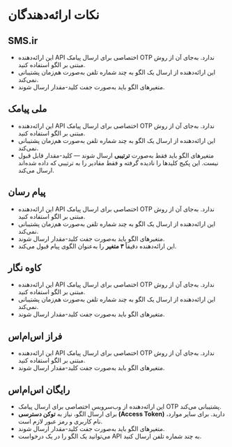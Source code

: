# نکات ارائه‌دهندگان

## SMS.ir

- این ارائه‌دهنده API اختصاصی برای ارسال پیامک OTP ندارد. به‌جای آن از روش مبتنی بر الگو استفاده کنید.
- این ارائه‌دهنده از ارسال یک الگو به چند شماره تلفن به‌صورت هم‌زمان پشتیبانی نمی‌کند.
- متغیرهای الگو باید به‌صورت جفت کلید-مقدار ارسال شوند.

## ملی پیامک

- این ارائه‌دهنده API اختصاصی برای ارسال پیامک OTP ندارد. به‌جای آن از روش مبتنی بر الگو استفاده کنید.
- این ارائه‌دهنده از ارسال یک الگو به چند شماره تلفن به‌صورت هم‌زمان پشتیبانی نمی‌کند.
- متغیرهای الگو باید فقط به‌صورت **ترتیبی** ارسال شوند — کلید-مقدار قابل قبول نیست. این پکیج کلیدها را نادیده گرفته و فقط مقادیر را به ترتیبی که داده شده‌اند ارسال می‌کند.

## پیام رسان

- این ارائه‌دهنده API اختصاصی برای ارسال پیامک OTP ندارد. به‌جای آن از روش مبتنی بر الگو استفاده کنید.
- این ارائه‌دهنده از ارسال یک الگو به چند شماره تلفن به‌صورت هم‌زمان پشتیبانی نمی‌کند.
- متغیرهای الگو باید به‌صورت جفت کلید-مقدار ارسال شوند.
- این ارائه‌دهنده دقیقاً **۳ متغیر** را به‌عنوان الگوی پیام قبول می‌کند.

## کاوه نگار

- این ارائه‌دهنده API اختصاصی برای ارسال پیامک OTP ندارد. به‌جای آن از روش مبتنی بر الگو استفاده کنید.
- این ارائه‌دهنده از ارسال یک الگو به چند شماره تلفن به‌صورت هم‌زمان پشتیبانی نمی‌کند.
- متغیرهای الگو باید به‌صورت جفت کلید-مقدار ارسال شوند.

## فراز اس‌ام‌اس

- این ارائه‌دهنده API اختصاصی برای ارسال پیامک OTP ندارد. به‌جای آن از روش مبتنی بر الگو استفاده کنید.
- متغیرهای الگو باید به‌صورت جفت کلید-مقدار ارسال شوند.

## رایگان اس‌ام‌اس

- این ارائه‌دهنده از وب‌سرویس اختصاصی برای ارسال پیامک OTP پشتیبانی می‌کند.
- برای ارسال الگو، نیاز به **توکن دسترسی (Access Token)** دارید. برای سایر موارد، نام کاربری و رمز عبور لازم است.
- متغیرهای الگو باید به‌صورت جفت کلید-مقدار ارسال شوند.
- می‌توانید یک الگو را در یک درخواست API به چند شماره تلفن ارسال کنید.
